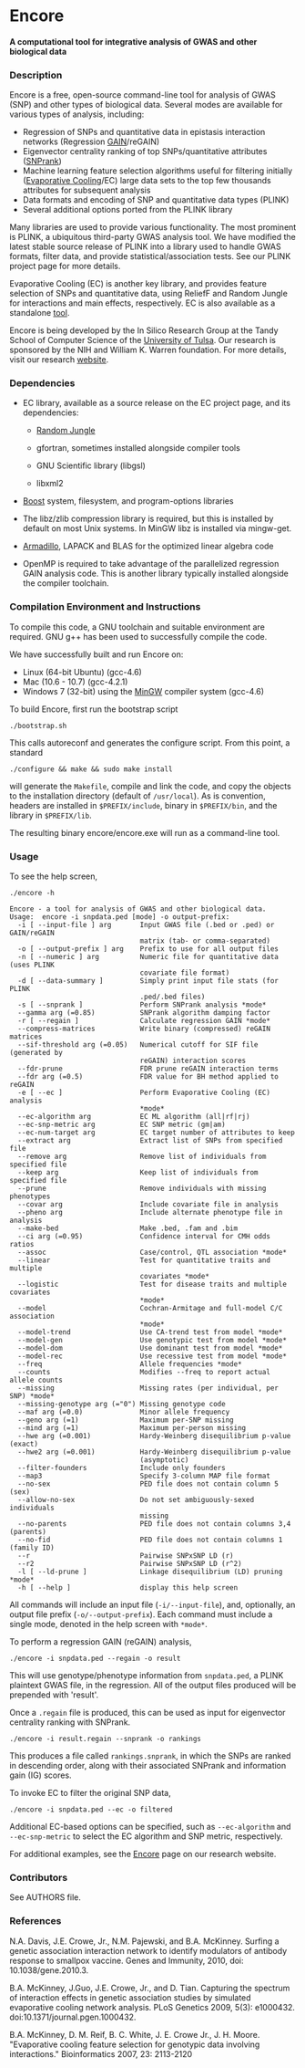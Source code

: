 Encore
========

#### A computational tool for integrative analysis of GWAS and other biological data ####

### Description ###
Encore is a free, open-source command-line tool for analysis of GWAS (SNP) and
other types of biological data.  Several modes are available for various types
of analysis, including:

 * Regression of SNPs and quantitative data in epistasis interaction networks
 (Regression [GAIN](http://insilico.utulsa.edu/gain)/reGAIN)
 * Eigenvector centrality ranking of top SNPs/quantitative attributes
 ([SNPrank](http://insilico.utulsa.edu/snprank))
 * Machine learning feature selection algorithms useful for filtering initially
 ([Evaporative Cooling](http://insilico.utulsa.edu/evaporative-cooling)/EC)
   large data sets to the top few thousands attributes for subsequent analysis
 * Data formats and encoding of SNP and quantitative data types
 (PLINK)
 * Several additional options ported from the PLINK library

Many libraries are used to provide various functionality.  The most
prominent is PLINK, a ubiquitous third-party GWAS analysis tool.  We have
modified the latest stable source release of PLINK into a library used to handle
GWAS formats, filter data, and provide statistical/association tests.  See our
PLINK project page for more details.

Evaporative Cooling (EC) is another key library, and provides feature selection
of SNPs and quantitative data, using ReliefF and Random Jungle for interactions
and main effects, respectively.  EC is also available as a standalone
[tool](http://insilico.utulsa.edu/evaporative-cooling).

Encore is being developed by the In Silico Research Group at the Tandy School
of Computer Science of the [University of Tulsa](http://www.utulsa.edu).  Our
research is sponsored by the NIH and William K. Warren foundation.  For more
details, visit our research [website](http://insilico.utulsa.edu).

### Dependencies ###
* EC library, available as a source release on the EC project page, and its
dependencies:

  * [Random Jungle](http://github.com/insilico/randomjungle)

  * gfortran, sometimes installed alongside compiler tools

  * GNU Scientific library (libgsl)

  * libxml2

* [Boost](http://www.boost.org) system, filesystem, and program-options libraries 
 
* The libz/zlib compression library is required, but this is installed by default
on most Unix systems.  In MinGW libz is installed via mingw-get.

* [Armadillo](http://arma.sourceforge.net), LAPACK and BLAS for the optimized
linear algebra code

* OpenMP is required to take advantage of the parallelized regression GAIN 
analysis code.  This is another library typically installed alongside the 
compiler toolchain.

### Compilation Environment and Instructions ###
To compile this code, a GNU toolchain and suitable environment are required.
GNU g++ has been used to successfully compile the code.

We have successfully built and run Encore on:

 * Linux (64-bit Ubuntu) (gcc-4.6)
 * Mac (10.6 - 10.7) (gcc-4.2.1)
 * Windows 7 (32-bit) using the [MinGW](http://www.mingw.org) compiler system
  (gcc-4.6)

To build Encore, first run the bootstrap script

    ./bootstrap.sh

This calls autoreconf and generates the configure script.  From this point, a 
standard

    ./configure && make && sudo make install

will generate the `Makefile`, compile and link the code, and copy the objects to
the installation directory (default of `/usr/local`).  As is convention, headers
are installed in `$PREFIX/include`, binary in `$PREFIX/bin`, and the library in
`$PREFIX/lib`.

The resulting binary encore/encore.exe will run as a command-line tool.

### Usage ###
To see the help screen,

    ./encore -h

    Encore - a tool for analysis of GWAS and other biological data.
    Usage:  encore -i snpdata.ped [mode] -o output-prefix:
      -i [ --input-file ] arg       Input GWAS file (.bed or .ped) or GAIN/reGAIN 
                                    matrix (tab- or comma-separated)
      -o [ --output-prefix ] arg    Prefix to use for all output files
      -n [ --numeric ] arg          Numeric file for quantitative data (uses PLINK 
                                    covariate file format)
      -d [ --data-summary ]         Simply print input file stats (for PLINK 
                                    .ped/.bed files)
      -s [ --snprank ]              Perform SNPrank analysis *mode*
      --gamma arg (=0.85)           SNPrank algorithm damping factor
      -r [ --regain ]               Calculate regression GAIN *mode*
      --compress-matrices           Write binary (compressed) reGAIN matrices
      --sif-threshold arg (=0.05)   Numerical cutoff for SIF file (generated by 
                                    reGAIN) interaction scores
      --fdr-prune                   FDR prune reGAIN interaction terms
      --fdr arg (=0.5)              FDR value for BH method applied to reGAIN
      -e [ --ec ]                   Perform Evaporative Cooling (EC) analysis 
                                    *mode*
      --ec-algorithm arg            EC ML algorithm (all|rf|rj)
      --ec-snp-metric arg           EC SNP metric (gm|am)
      --ec-num-target arg           EC target number of attributes to keep
      --extract arg                 Extract list of SNPs from specified file
      --remove arg                  Remove list of individuals from specified file
      --keep arg                    Keep list of individuals from specified file
      --prune                       Remove individuals with missing phenotypes
      --covar arg                   Include covariate file in analysis
      --pheno arg                   Include alternate phenotype file in analysis
      --make-bed                    Make .bed, .fam and .bim
      --ci arg (=0.95)              Confidence interval for CMH odds ratios
      --assoc                       Case/control, QTL association *mode*
      --linear                      Test for quantitative traits and multiple 
                                    covariates *mode*
      --logistic                    Test for disease traits and multiple covariates
                                    *mode*
      --model                       Cochran-Armitage and full-model C/C association
                                    *mode*
      --model-trend                 Use CA-trend test from model *mode*
      --model-gen                   Use genotypic test from model *mode*
      --model-dom                   Use dominant test from model *mode*
      --model-rec                   Use recessive test from model *mode*
      --freq                        Allele frequencies *mode*
      --counts                      Modifies --freq to report actual allele counts
      --missing                     Missing rates (per individual, per SNP) *mode*
      --missing-genotype arg (="0") Missing genotype code
      --maf arg (=0.0)              Minor allele frequency
      --geno arg (=1)               Maximum per-SNP missing
      --mind arg (=1)               Maximum per-person missing
      --hwe arg (=0.001)            Hardy-Weinberg disequilibrium p-value (exact)
      --hwe2 arg (=0.001)           Hardy-Weinberg disequilibrium p-value 
                                    (asymptotic)
      --filter-founders             Include only founders
      --map3                        Specify 3-column MAP file format
      --no-sex                      PED file does not contain column 5 (sex)
      --allow-no-sex                Do not set ambiguously-sexed individuals 
                                    missing
      --no-parents                  PED file does not contain columns 3,4 (parents)
      --no-fid                      PED file does not contain columns 1 (family ID)
      --r                           Pairwise SNPxSNP LD (r)
      --r2                          Pairwise SNPxSNP LD (r^2)
      -l [ --ld-prune ]             Linkage disequilibrium (LD) pruning *mode*
      -h [ --help ]                 display this help screen

All commands will include an input file (`-i/--input-file`), and, optionally, 
an output file prefix (`-o/--output-prefix`).  Each command must include a 
single mode, denoted in the help screen with `*mode*`.

To perform a regression GAIN (reGAIN) analysis,

    ./encore -i snpdata.ped --regain -o result

This will use genotype/phenotype information from `snpdata.ped`, a PLINK
plaintext GWAS file, in the regression.  All of the output files produced will
be prepended with 'result'.

Once a `.regain` file is produced, this can be used as input for eigenvector 
centrality ranking with SNPrank.

    ./encore -i result.regain --snprank -o rankings


This produces a file called `rankings.snprank`, in which the SNPs are ranked 
in descending order, along with their associated SNPrank and information gain
(IG) scores.

To invoke EC to filter the original SNP data,

    ./encore -i snpdata.ped --ec -o filtered

Additional EC-based options can be specified, such as `--ec-algorithm` and
`--ec-snp-metric` to select the EC algorithm and SNP metric, respectively.

For additional examples, see the [Encore](http://insilico.utulsa.edu/encore)
page on our research website.

### Contributors ###
See AUTHORS file.

### References ###
N.A. Davis, J.E. Crowe, Jr., N.M. Pajewski, and B.A. McKinney. Surfing a
genetic association interaction network to identify modulators of antibody
response to smallpox vaccine. Genes and Immunity, 2010,
doi: 10.1038/gene.2010.3.

B.A. McKinney, J.Guo, J.E. Crowe, Jr., and D. Tian. Capturing the spectrum of
interaction effects in genetic association studies by simulated evaporative
cooling network analysis. PLoS Genetics 2009, 5(3): e1000432.
doi:10.1371/journal.pgen.1000432.

B.A. McKinney, D. M. Reif, B. C. White, J. E. Crowe Jr., J. H. Moore.
"Evaporative cooling feature selection for genotypic data involving
interactions." Bioinformatics 2007, 23: 2113-2120
